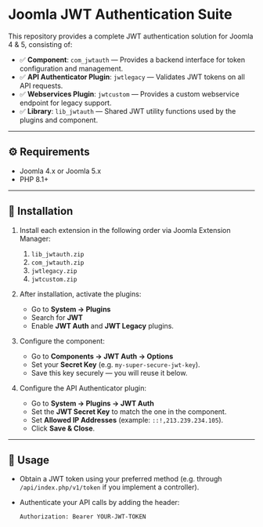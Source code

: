 # Joomla JWT Authentication Suite

This repository provides a complete JWT authentication solution for Joomla 4 & 5, consisting of:
- ✅ **Component**: `com_jwtauth` — Provides a backend interface for token configuration and management.
- ✅ **API Authenticator Plugin**: `jwtlegacy` — Validates JWT tokens on all API requests.
- ✅ **Webservices Plugin**: `jwtcustom` — Provides a custom webservice endpoint for legacy support.
- ✅ **Library**: `lib_jwtauth` — Shared JWT utility functions used by the plugins and component.

---

## ⚙️ Requirements

- Joomla 4.x or Joomla 5.x
- PHP 8.1+

---

## 🚀 Installation

1. Install each extension in the following order via Joomla Extension Manager:
   1. `lib_jwtauth.zip`
   2. `com_jwtauth.zip`
   3. `jwtlegacy.zip`
   4. `jwtcustom.zip`

2. After installation, activate the plugins:
   - Go to **System → Plugins**
   - Search for **JWT**
   - Enable **JWT Auth** and **JWT Legacy** plugins.

3. Configure the component:
   - Go to **Components → JWT Auth → Options**
   - Set your **Secret Key** (e.g. `my-super-secure-jwt-key`).
   - Save this key securely — you will reuse it below.

4. Configure the API Authenticator plugin:
   - Go to **System → Plugins → JWT Auth**
   - Set the **JWT Secret Key** to match the one in the component.
   - Set **Allowed IP Addresses** (example: `::!,213.239.234.105`).
   - Click **Save & Close**.

---

## 🔑 Usage

- Obtain a JWT token using your preferred method (e.g. through `/api/index.php/v1/token` if you implement a controller).
- Authenticate your API calls by adding the header:

  ```http
  Authorization: Bearer YOUR-JWT-TOKEN
